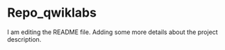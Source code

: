 # Repo_qwiklabs
I am editing the README file. Adding some more details about the project description.
